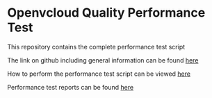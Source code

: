 # Openvcloud Quality Performance Test   
This repository contains the complete performance test script  

The link on github including general information can be found [here](https://github.com/0-complexity/ovcdoc_internal/tree/master/testing/Performance%20test%202.0)


How to perform the performance test script can be viewed [here](https://github.com/0-complexity/ovcdoc_internal/blob/master/testing/Performance%20test%202.0/Set%20up.md) 


Performance test reports can be found [here](https://docs.google.com/document/d/1BiSOzdzidArtnuS9oPSdsCgIGE_VczgYvzTGJ_5ys_I/edit?usp=sharing) 

